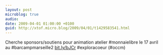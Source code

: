 ```yaml
---
layout: post
microblog: true
audio: 
date: 2009-04-01 01:00:00 +0100
guid: http://xtof.micro.blog/2009/04/01/t1429583541.html
---
```

Cherche sponsors/soutiens pour animation atelier #monnaielibre le 17 avril au #barcampmarseille2  [bit.ly/bJCr](http://bit.ly/bJCr) #exploracoeur (#occm)
